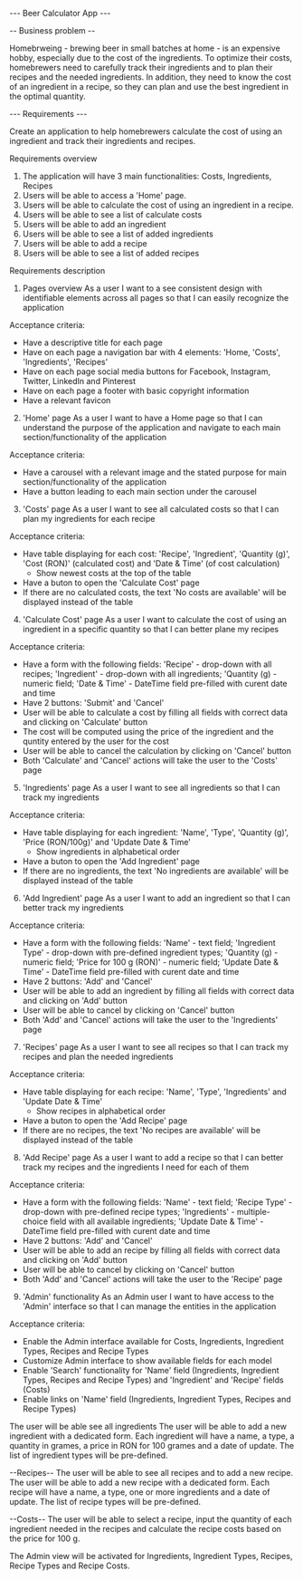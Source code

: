 --- Beer Calculator App ---

-- Business problem --

Homebrweing - brewing beer in small batches at home - is an expensive hobby, especially due to the cost of the ingredients.
To optimize their costs, homebrewers need to carefully track their ingredients and to plan their recipes and the needed ingredients.
In addition, they need to know the cost of an ingredient in a recipe, so they can plan and use the best ingredient in the optimal quantity.


--- Requirements ---

Create an application to help homebrewers calculate the cost of using an ingredient and track their ingredients and recipes. 

Requirements overview

1. The application will have 3 main functionalities: Costs, Ingredients, Recipes
2. Users will be able to access a 'Home' page.
3. Users will be able to calculate the cost of using an ingredient in a recipe.
4. Users will be able to see a list of calculate costs
5. Users will be able to add an ingredient
6. Users will be able to see a list of added ingredients
7. Users will be able to add a recipe
8. Users will be able to see a list of added recipes

Requirements description

1. Pages overview
As a user I want to a see consistent design with identifiable elements across all pages so that I can easily recognize the application

Acceptance criteria:
- Have a descriptive title for each page
- Have on each page a navigation bar with 4 elements: 'Home, 'Costs', 'Ingredients', 'Recipes'
- Have on each page social media buttons for Facebook, Instagram, Twitter, LinkedIn and Pinterest
- Have on each page a footer with basic copyright information
- Have a relevant favicon

2. 'Home' page
As a user I want to have a Home page so that I can understand the purpose of the application and navigate to each main section/functionality of the application

Acceptance criteria:
- Have a carousel with a relevant image and the stated purpose for main section/functionality of the application
- Have a button leading to each main section under the carousel

3. 'Costs' page
As a user I want to see all calculated costs so that I can plan my ingredients for each recipe

Acceptance criteria:
- Have table displaying for each cost: 'Recipe', 'Ingredient', 'Quantity (g)', 'Cost (RON)' (calculated cost) and 'Date & Time' (of cost calculation)
    - Show newest costs at the top of the table
- Have a buton to open the 'Calculate Cost' page
- If there are no calculated costs, the text 'No costs are available' will be displayed instead of the table

4. 'Calculate Cost' page
As a user I want to calculate the cost of using an ingredient in a specific quantity so that I can better plane my recipes

Acceptance criteria:
- Have a form with the following fields: 'Recipe' - drop-down with all recipes; 'Ingredient' - drop-down with all ingredients; 'Quantity (g) - numeric field; 'Date & Time' - DateTime field pre-filled with curent date and time
- Have 2 buttons: 'Submit' and 'Cancel'
- User will be able to calculate a cost by filling all fields with correct data and clicking on 'Calculate' button
- The cost will be computed using the price of the ingredient and the quntity entered by the user for the cost
- User will be able to cancel the calculation by clicking on 'Cancel' button
- Both 'Calculate' and 'Cancel' actions will take the user to the 'Costs' page


5. 'Ingredients' page
As a user I want to see all ingredients so that I can track my ingredients

Acceptance criteria:
- Have table displaying for each ingredient: 'Name', 'Type', 'Quantity (g)', 'Price (RON/100g)' and 'Update Date & Time'
    - Show ingredients in alphabetical order
- Have a buton to open the 'Add Ingredient' page
- If there are no ingredients, the text 'No ingredients are available' will be displayed instead of the table

6. 'Add Ingredient' page
As a user I want to add an ingredient so that I can better track my ingredients

Acceptance criteria:
- Have a form with the following fields: 'Name' - text field; 'Ingredient Type' - drop-down with pre-defined ingredient types; 'Quantity (g) - numeric field; 'Price for 100 g (RON)' - numeric field; 'Update Date & Time' - DateTime field pre-filled with curent date and time
- Have 2 buttons: 'Add' and 'Cancel'
- User will be able to add an ingredient by filling all fields with correct data and clicking on 'Add' button
- User will be able to cancel by clicking on 'Cancel' button
- Both 'Add' and 'Cancel' actions will take the user to the 'Ingredients' page

7. 'Recipes' page
As a user I want to see all recipes so that I can track my recipes and plan the needed ingredients

Acceptance criteria:
- Have table displaying for each recipe: 'Name', 'Type', 'Ingredients' and 'Update Date & Time'
    - Show recipes in alphabetical order
- Have a buton to open the 'Add Recipe' page
- If there are no recipes, the text 'No recipes are available' will be displayed instead of the table

8. 'Add Recipe' page
As a user I want to add a recipe so that I can better track my recipes and the ingredients I need for each of them

Acceptance criteria:
- Have a form with the following fields: 'Name' - text field; 'Recipe Type' - drop-down with pre-defined recipe types; 'Ingredients' - multiple-choice field with all available ingredients; 'Update Date & Time' - DateTime field pre-filled with curent date and time
- Have 2 buttons: 'Add' and 'Cancel'
- User will be able to add an recipe by filling all fields with correct data and clicking on 'Add' button
- User will be able to cancel by clicking on 'Cancel' button
- Both 'Add' and 'Cancel' actions will take the user to the 'Recipe' page

9. 'Admin' functionality
As an Admin user I want to have access to the 'Admin' interface so that I can manage the entities in the application

Acceptance criteria:
- Enable the Admin interface available for Costs, Ingredients, Ingredient Types, Recipes and Recipe Types
- Customize Admin interface to show available fields for each model
- Enable 'Search' functionality for 'Name' field (Ingredients, Ingredient Types, Recipes and Recipe Types) and 'Ingredient' and 'Recipe' fields (Costs)
- Enable links on 'Name' field (Ingredients, Ingredient Types, Recipes and Recipe Types)





The user will be able see all ingredients
The user will be able to add a new ingredient with a dedicated form.
Each ingredient will have a name, a type, a quantity in grames, a price in RON for 100 grames and a date of update.
The list of ingredient types will be pre-defined.

--Recipes--
The user will be able to see all recipes and to add a new recipe.
The user will be able to add a new recipe with a dedicated form.
Each recipe will have a name, a type, one or more ingredients and a date of update.
The list of recipe types will be pre-defined.


--Costs--
The user will be able to select a recipe, input the quantity of each ingredient needed in the recipes and calculate the recipe costs based on the price for 100 g.


The Admin view will be activated for Ingredients, Ingredient Types, Recipes, Recipe Types and Recipe Costs.
